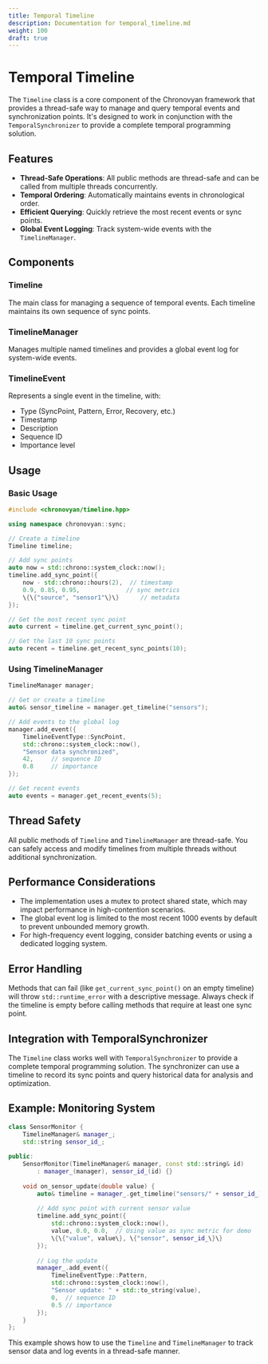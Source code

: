 ```yaml
---
title: Temporal Timeline
description: Documentation for temporal_timeline.md
weight: 100
draft: true
---
```


# Temporal Timeline

The `Timeline` class is a core component of the Chronovyan framework that provides a thread-safe way to manage and query temporal events and synchronization points. It's designed to work in conjunction with the `TemporalSynchronizer` to provide a complete temporal programming solution.

## Features

- **Thread-Safe Operations**: All public methods are thread-safe and can be called from multiple threads concurrently.
- **Temporal Ordering**: Automatically maintains events in chronological order.
- **Efficient Querying**: Quickly retrieve the most recent events or sync points.
- **Global Event Logging**: Track system-wide events with the `TimelineManager`.

## Components

### Timeline

The main class for managing a sequence of temporal events. Each timeline maintains its own sequence of sync points.

### TimelineManager

Manages multiple named timelines and provides a global event log for system-wide events.

### TimelineEvent

Represents a single event in the timeline, with:
- Type (SyncPoint, Pattern, Error, Recovery, etc.)
- Timestamp
- Description
- Sequence ID
- Importance level

## Usage

### Basic Usage

```cpp
#include <chronovyan/timeline.hpp>

using namespace chronovyan::sync;

// Create a timeline
Timeline timeline;

// Add sync points
auto now = std::chrono::system_clock::now();
timeline.add_sync_point({
    now - std::chrono::hours(2),  // timestamp
    0.9, 0.85, 0.95,             // sync metrics
    \{\{"source", "sensor1"\}\}      // metadata
});

// Get the most recent sync point
auto current = timeline.get_current_sync_point();

// Get the last 10 sync points
auto recent = timeline.get_recent_sync_points(10);
```

### Using TimelineManager

```cpp
TimelineManager manager;

// Get or create a timeline
auto& sensor_timeline = manager.get_timeline("sensors");

// Add events to the global log
manager.add_event({
    TimelineEventType::SyncPoint,
    std::chrono::system_clock::now(),
    "Sensor data synchronized",
    42,     // sequence ID
    0.8     // importance
});

// Get recent events
auto events = manager.get_recent_events(5);
```

## Thread Safety

All public methods of `Timeline` and `TimelineManager` are thread-safe. You can safely access and modify timelines from multiple threads without additional synchronization.

## Performance Considerations

- The implementation uses a mutex to protect shared state, which may impact performance in high-contention scenarios.
- The global event log is limited to the most recent 1000 events by default to prevent unbounded memory growth.
- For high-frequency event logging, consider batching events or using a dedicated logging system.

## Error Handling

Methods that can fail (like `get_current_sync_point()` on an empty timeline) will throw `std::runtime_error` with a descriptive message. Always check if the timeline is empty before calling methods that require at least one sync point.

## Integration with TemporalSynchronizer

The `Timeline` class works well with `TemporalSynchronizer` to provide a complete temporal programming solution. The synchronizer can use a timeline to record its sync points and query historical data for analysis and optimization.

## Example: Monitoring System

```cpp
class SensorMonitor {
    TimelineManager& manager_;
    std::string sensor_id_;
    
public:
    SensorMonitor(TimelineManager& manager, const std::string& id)
        : manager_(manager), sensor_id_(id) {}
    
    void on_sensor_update(double value) {
        auto& timeline = manager_.get_timeline("sensors/" + sensor_id_);
        
        // Add sync point with current sensor value
        timeline.add_sync_point({
            std::chrono::system_clock::now(),
            value, 0.0, 0.0,  // Using value as sync metric for demo
            \{\{"value", value\}, \{"sensor", sensor_id_\}\}
        });
        
        // Log the update
        manager_.add_event({
            TimelineEventType::Pattern,
            std::chrono::system_clock::now(),
            "Sensor update: " + std::to_string(value),
            0,  // sequence ID
            0.5 // importance
        });
    }
};
```

This example shows how to use the `Timeline` and `TimelineManager` to track sensor data and log events in a thread-safe manner.